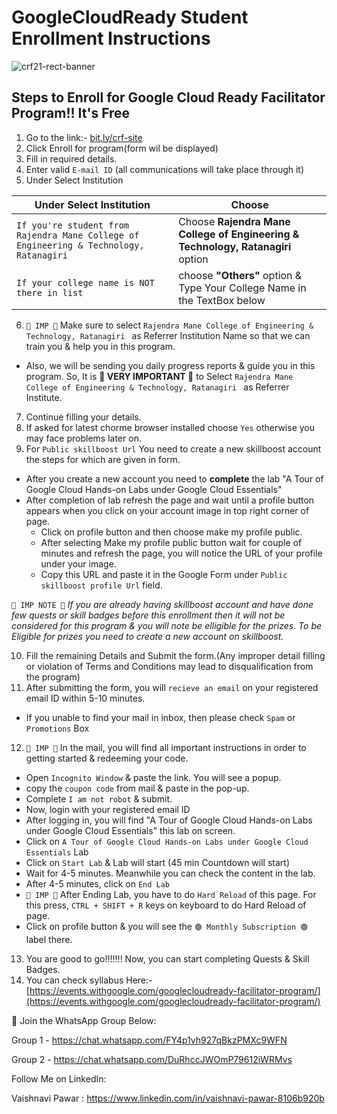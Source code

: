 # GoogleCloudReady Student Enrollment Instructions
 

![crf21-rect-banner](https://user-images.githubusercontent.com/73075078/113981765-aa3a5300-9865-11eb-9a49-ddd150c3e96b.png)


## Steps to Enroll for Google Cloud Ready Facilitator Program!! It's Free

1) Go to the link:- [bit.ly/crf-site](bit.ly/crf-site)
2) Click Enroll for program(form wil be displayed)
3) Fill in required details.
4) Enter valid `E-mail ID` (all communications will take place through it)
5) Under Select Institution

| Under Select Institution | Choose |
| --- | --- |
| `If you're student from Rajendra Mane College of Engineering & Technology, Ratanagiri` | Choose **Rajendra Mane College of Engineering & Technology, Ratanagiri** option |
| `If your college name is NOT there in list` | choose **"Others"** option & Type Your College Name in the TextBox below |

6) `🔴 IMP 🔴` Make sure to select `Rajendra Mane College of Engineering & Technology, Ratanagiri ` as Referrer Institution Name so that we can train you & help you in this program.
  - Also, we will be sending you daily progress reports & guide you in this program. So, It is **🔴 VERY IMPORTANT 🔴** to Select `Rajendra Mane College of Engineering & Technology, Ratanagiri ` as Referrer Institute.
7) Continue filling your details.
8) If asked for latest chorme browser installed choose `Yes` otherwise you may face problems later on.
9) For `Public skillboost Url` You need to create a new skillboost account the steps for which are given in form.
  - After you create a new account you need to **complete** the lab "A Tour of Google Cloud Hands-on Labs under Google Cloud Essentials"
  - After completion of lab refresh the page and wait until a profile button appears when you click on your account image in top right corner of page.
	- Click on profile button and then choose make my profile public.
	- After selecting Make my profile public button wait for couple of minutes and refresh the page, you will notice the URL of your profile under your image.
	- Copy this URL and paste it in the Google Form under `Public skillboost profile Url` field.

`🔴 IMP NOTE 🔴` *If you are already having skillboost account and have done few quests or skill badges before this enrollment then it will not be considered for this program & you will note be elligible for the prizes. To be Eligible for prizes you need to create a new account on skillboost.*

10) Fill the remaining Details and Submit the form.(Any improper detail filling or violation of Terms and Conditions may lead to disqualification from the program)
11) After submitting the form, you will `recieve an email` on your registered email ID within 5-10 minutes.
  - If you unable to find your mail in inbox, then please check `Spam` or `Promotions` Box
12) `🔴 IMP 🔴` In the mail, you will find all important instructions in order to getting started & redeeming your code.
  - Open `Incognito Window` & paste the link. You will see a popup.
  - copy the `coupon code` from mail & paste in the pop-up.
  - Complete `I am not robot` & submit.
  - Now, login with your registered email ID
  - After logging in, you will find "A Tour of Google Cloud Hands-on Labs under Google Cloud Essentials" this lab on screen.
  - Click on `A Tour of Google Cloud Hands-on Labs under Google Cloud Essentials` Lab
  - Click on `Start Lab` & Lab will start (45 min Countdown will start)
  - Wait for 4-5 minutes. Meanwhile you can check the content in the lab.
  - After 4-5 minutes, click on `End Lab`
  - `🔴 IMP 🔴` After Ending Lab, you have to do `Hard Reload` of this page. For this press, `CTRL + SHIFT + R` keys on keyboard to do Hard Reload of page.
  - Click on profile button & you will see the `🟢 Monthly Subscription 🟢` label there.
13) You are good to go!!!!!!! Now, you can start completing Quests & Skill Badges.
14) You can check syllabus Here:- [https://events.withgoogle.com/googlecloudready-facilitator-program/](https://events.withgoogle.com/googlecloudready-facilitator-program/)

🔰 Join the WhatsApp Group Below:

Group 1 - https://chat.whatsapp.com/FY4p1vh927qBkzPMXc9WFN

Group 2 - https://chat.whatsapp.com/DuRhccJWOmP79612iWRMvs

Follow Me on LinkedIn:

Vaishnavi Pawar : https://www.linkedin.com/in/vaishnavi-pawar-8106b920b
